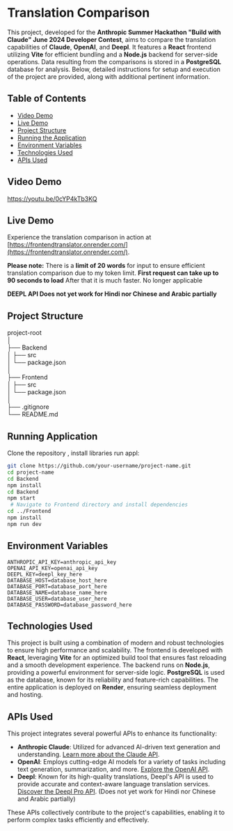 # Translation Comparison
This project, developed for the **Anthropic Summer Hackathon "Build with Claude" June 2024 Developer Contest**, aims to compare the translation capabilities of **Claude**, **OpenAI**, and **Deepl**. It features a **React** frontend utilizing **Vite** for efficient bundling and a **Node.js** backend for server-side operations. Data resulting from the comparisons is stored in a **PostgreSQL** database for analysis. Below, detailed instructions for setup and execution of the project are provided, along with additional pertinent information.

## Table of Contents
- [Video Demo](#video-demo)
- [Live Demo](#live-demo)
- [Project Structure](#project-structure)
- [Running the Application](#running-the-application)
- [Environment Variables](#environment-variables)
- [Technologies Used](#technologies-used)
- [APIs Used](#apis-used)


## Video Demo
https://youtu.be/0cYP4kTb3KQ

## Live Demo
Experience the translation comparison in action at [https://frontendtranslator.onrender.com/](https://frontendtranslator.onrender.com/).

**Please note:** There is a **limit of 20 words** for input to ensure efficient translation comparison due to my token limit.
**First request can take up to 90 seconds to load** After that it is much faster. No longer applicable

**DEEPL API Does not yet work for Hindi nor Chinese and Arabic partially**


## Project Structure
project-root  
│  
├── Backend  
│   ├── src  
│   └── package.json  
│  
├── Frontend  
│   ├── src  
│   └── package.json  
│  
├── .gitignore  
└── README.md 

## Running Application
Clone the repository , install libraries run appl:

   ```sh
   git clone https://github.com/your-username/project-name.git
   cd project-name
   cd Backend
   npm install
   cd Backend
   npm start
    # Navigate to Frontend directory and install dependencies
   cd ../Frontend
   npm install
   npm run dev
   ```
    

## Environment Variables

```plaintext
ANTHROPIC_API_KEY=anthropic_api_key
OPENAI_API_KEY=openai_api_key
DEEPL_KEY=deepl_key_here
DATABASE_HOST=database_host_here
DATABASE_PORT=database_port_here
DATABASE_NAME=database_name_here
DATABASE_USER=database_user_here
DATABASE_PASSWORD=database_password_here
```

## Technologies Used
This project is built using a combination of modern and robust technologies to ensure high performance and scalability. The frontend is developed with **React**, leveraging **Vite** for an optimized build tool that ensures fast reloading and a smooth development experience. The backend runs on **Node.js**, providing a powerful environment for server-side logic. **PostgreSQL** is used as the database, known for its reliability and feature-rich capabilities. The entire application is deployed on **Render**, ensuring seamless deployment and hosting.

## APIs Used

This project integrates several powerful APIs to enhance its functionality:

- **Anthropic Claude**: Utilized for advanced AI-driven text generation and understanding. [Learn more about the Claude API](https://support.anthropic.com/en/collections/5370014-claude-api).
- **OpenAI**: Employs cutting-edge AI models for a variety of tasks including text generation, summarization, and more. [Explore the OpenAI API](https://openai.com/index/openai-api/).
- **Deepl**: Known for its high-quality translations, Deepl's API is used to provide accurate and context-aware language translation services. [Discover the Deepl Pro API](https://www.deepl.com/en/pro-api). (Does not yet work for Hindi nor Chinese and Arabic partially)

These APIs collectively contribute to the project's capabilities, enabling it to perform complex tasks efficiently and effectively.



    







